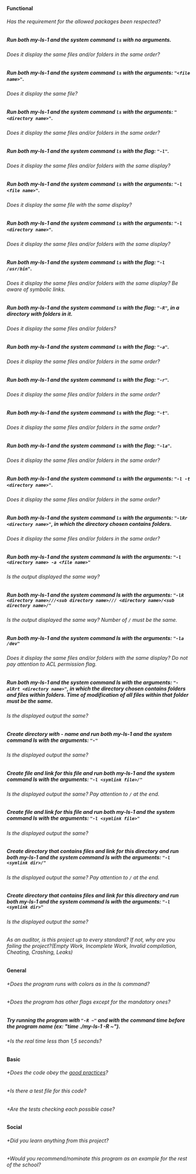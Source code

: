 #### Functional

###### Has the requirement for the allowed packages been respected?

##### Run both my-ls-1 and the system command `ls` with no arguments.

###### Does it display the same files and/or folders in the same order?

##### Run both my-ls-1 and the system command `ls` with the arguments: `"<file name>"`.

###### Does it display the same file?

##### Run both my-ls-1 and the system command `ls` with the arguments: `"<directory name>"`.

###### Does it display the same files and/or folders in the same order?

##### Run both my-ls-1 and the system command `ls` with the flag: `"-l"`.

###### Does it display the same files and/or folders with the same display?

##### Run both my-ls-1 and the system command `ls` with the arguments: `"-l <file name>"`.

###### Does it display the same file with the same display?

##### Run both my-ls-1 and the system command `ls` with the arguments: `"-l <directory name>"`.

###### Does it display the same files and/or folders with the same display?

##### Run both my-ls-1 and the system command `ls` with the flag: `"-l /usr/bin"`.

###### Does it display the same files and/or folders with the same display? Be aware of symbolic links.

##### Run both my-ls-1 and the system command `ls` with the flag: `"-R"`, in a directory with folders in it.

###### Does it display the same files and/or folders?

##### Run both my-ls-1 and the system command `ls` with the flag: `"-a"`.

###### Does it display the same files and/or folders in the same order?

##### Run both my-ls-1 and the system command `ls` with the flag: `"-r"`.

###### Does it display the same files and/or folders in the same order?

##### Run both my-ls-1 and the system command `ls` with the flag: `"-t"`.

###### Does it display the same files and/or folders in the same order?

##### Run both my-ls-1 and the system command `ls` with the flag: `"-la"`.

###### Does it display the same files and/or folders in the same order?

##### Run both my-ls-1 and the system command `ls` with the arguments: `"-l -t <directory name>"`.

###### Does it display the same files and/or folders in the same order?

##### Run both my-ls-1 and the system command `ls` with the arguments: `"-lRr <directory name>"`, in which the directory chosen contains folders.

###### Does it display the same files and/or folders in the same order?

##### Run both my-ls-1 and the system command ls with the arguments: `"-l <directory name> -a <file name>"`

###### Is the output displayed the same way?

##### Run both my-ls-1 and the system command ls with the arguments: `"-lR <directory name>///<sub directory name>/// <directory name>/<sub directory name>/"`

###### Is the output displayed the same way? Number of `/` must be the same.

##### Run both my-ls-1 and the system command ls with the arguments: `"-la /dev"`

###### Does it display the same files and/or folders with the same display? Do not pay attention to ACL permission flag.

##### Run both my-ls-1 and the system command ls with the arguments: `"-alRrt <directory name>"`, in which the directory chosen contains folders and files within folders. Time of modification of all files within that folder must be the same.

###### Is the displayed output the same?

##### Create directory with `-` name and run both my-ls-1 and the system command ls with the arguments: `"-"`

###### Is the displayed output the same?

##### Create file and link for this file and run both my-ls-1 and the system command ls with the arguments: `"-l <symlink file>/"`

###### Is the displayed output the same? Pay attention to `/` at the end.

##### Create file and link for this file and run both my-ls-1 and the system command ls with the arguments: `"-l <symlink file>"`

###### Is the displayed output the same?

##### Create directory that contains files and link for this directory and run both my-ls-1 and the system command ls with the arguments: `"-l <symlink dir>/"`

###### Is the displayed output the same? Pay attention to `/` at the end.

##### Create directory that contains files and link for this directory and run both my-ls-1 and the system command ls with the arguments: `"-l <symlink dir>"`

###### Is the displayed output the same?

###### As an auditor, is this project up to every standard? If not, why are you failing the project?(Empty Work, Incomplete Work, Invalid compilation, Cheating, Crashing, Leaks)

#### General

###### +Does the program runs with colors as in the ls command?

###### +Does the program has other flags except for the mandatory ones?

##### Try running the program with `"-R ~"` and with the command time before the program name (ex: "time ./my-ls-1 -R ~").

###### +Is the real time less than 1,5 seconds?

#### Basic

###### +Does the code obey the [good practices](https://public.01-edu.org/subjects/good-practices.en)?

###### +Is there a test file for this code?

###### +Are the tests checking each possible case?

#### Social

###### +Did you learn anything from this project?

###### +Would you recommend/nominate this program as an example for the rest of the school?
